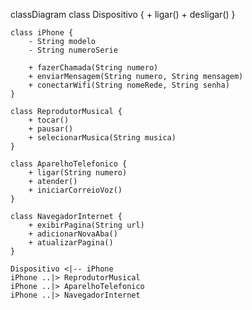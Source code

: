 classDiagram
    class Dispositivo {
        + ligar()
        + desligar()
    }

    class iPhone {
        - String modelo
        - String numeroSerie

        + fazerChamada(String numero)
        + enviarMensagem(String numero, String mensagem)
        + conectarWifi(String nomeRede, String senha)
    }

    class ReprodutorMusical {
        + tocar()
        + pausar()
        + selecionarMusica(String musica)
    }

    class AparelhoTelefonico {
        + ligar(String numero)
        + atender()
        + iniciarCorreioVoz()
    }

    class NavegadorInternet {
        + exibirPagina(String url)
        + adicionarNovaAba()
        + atualizarPagina()
    }

    Dispositivo <|-- iPhone
    iPhone ..|> ReprodutorMusical
    iPhone ..|> AparelhoTelefonico
    iPhone ..|> NavegadorInternet
